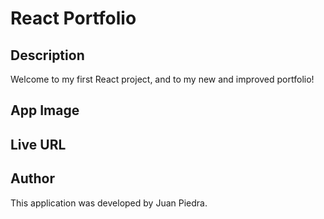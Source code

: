 # React Portfolio

## Description
Welcome to my first React project, and to my new and improved portfolio! 

## App Image

## Live URL

## Author
This application was developed by Juan Piedra.
